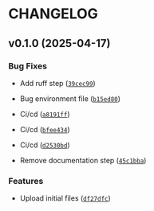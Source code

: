 # CHANGELOG


## v0.1.0 (2025-04-17)

### Bug Fixes

- Add ruff step
  ([`39cec99`](https://github.com/pedrozavalat/rcer_iot_client_pkg/commit/39cec9971e45e45edcb1dc93306c1d9d505ed597))

- Bug environment file
  ([`b15ed80`](https://github.com/pedrozavalat/rcer_iot_client_pkg/commit/b15ed80a9d473deac8a6d7fd5dc03bab3a5cef4b))

- Ci/cd
  ([`a8191ff`](https://github.com/pedrozavalat/rcer_iot_client_pkg/commit/a8191ff4a0c7c4c111139a444352a62ad4cb0fd3))

- Ci/cd
  ([`bfee434`](https://github.com/pedrozavalat/rcer_iot_client_pkg/commit/bfee434502f6a3d1b460343fecfbc7bf33618e0e))

- Ci/cd
  ([`d2530bd`](https://github.com/pedrozavalat/rcer_iot_client_pkg/commit/d2530bde0d38bff6ce30ef1d76b3d878e61fd118))

- Remove documentation step
  ([`45c1bba`](https://github.com/pedrozavalat/rcer_iot_client_pkg/commit/45c1bba37a5078a9660290e14921417062fe9f55))

### Features

- Upload initial files
  ([`df27dfc`](https://github.com/pedrozavalat/rcer_iot_client_pkg/commit/df27dfc826a031602585b3c5017907b13c64a48a))
